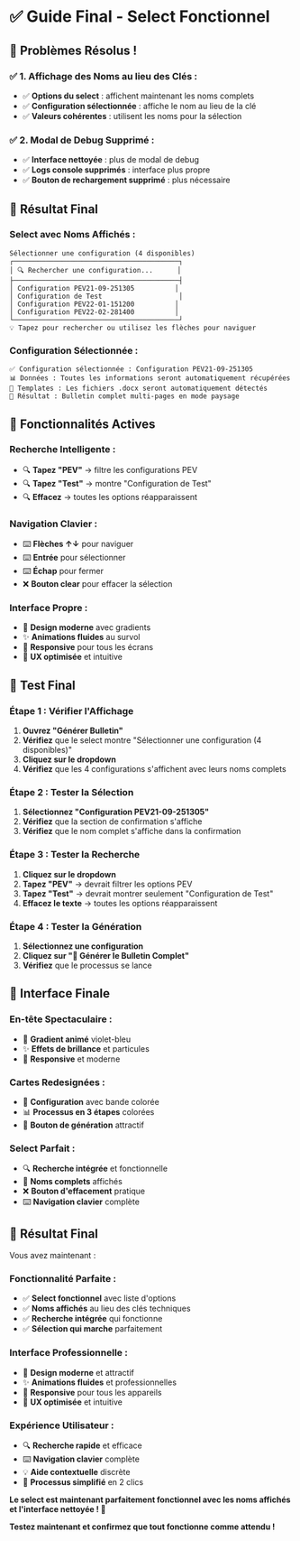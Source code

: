 # ✅ Guide Final - Select Fonctionnel

## 🎉 **Problèmes Résolus !**

### ✅ **1. Affichage des Noms au lieu des Clés :**
- ✅ **Options du select** : affichent maintenant les noms complets
- ✅ **Configuration sélectionnée** : affiche le nom au lieu de la clé
- ✅ **Valeurs cohérentes** : utilisent les noms pour la sélection

### ✅ **2. Modal de Debug Supprimé :**
- ✅ **Interface nettoyée** : plus de modal de debug
- ✅ **Logs console supprimés** : interface plus propre
- ✅ **Bouton de rechargement supprimé** : plus nécessaire

## 🎯 **Résultat Final**

### **Select avec Noms Affichés :**
```
Sélectionner une configuration (4 disponibles)
┌─────────────────────────────────────────┐
│ 🔍 Rechercher une configuration...      │
├─────────────────────────────────────────┤
│ Configuration PEV21-09-251305          │
│ Configuration de Test                   │
│ Configuration PEV22-01-151200          │
│ Configuration PEV22-02-281400          │
└─────────────────────────────────────────┘
💡 Tapez pour rechercher ou utilisez les flèches pour naviguer
```

### **Configuration Sélectionnée :**
```
✅ Configuration sélectionnée : Configuration PEV21-09-251305
📊 Données : Toutes les informations seront automatiquement récupérées
📄 Templates : Les fichiers .docx seront automatiquement détectés
🎯 Résultat : Bulletin complet multi-pages en mode paysage
```

## 🔧 **Fonctionnalités Actives**

### **Recherche Intelligente :**
- 🔍 **Tapez "PEV"** → filtre les configurations PEV
- 🔍 **Tapez "Test"** → montre "Configuration de Test"
- 🔍 **Effacez** → toutes les options réapparaissent

### **Navigation Clavier :**
- ⌨️ **Flèches ↑↓** pour naviguer
- ⌨️ **Entrée** pour sélectionner
- ⌨️ **Échap** pour fermer
- ❌ **Bouton clear** pour effacer la sélection

### **Interface Propre :**
- 🎨 **Design moderne** avec gradients
- ✨ **Animations fluides** au survol
- 📱 **Responsive** pour tous les écrans
- 🎯 **UX optimisée** et intuitive

## 🚀 **Test Final**

### **Étape 1 : Vérifier l'Affichage**
1. **Ouvrez "Générer Bulletin"**
2. **Vérifiez** que le select montre "Sélectionner une configuration (4 disponibles)"
3. **Cliquez sur le dropdown**
4. **Vérifiez** que les 4 configurations s'affichent avec leurs noms complets

### **Étape 2 : Tester la Sélection**
1. **Sélectionnez "Configuration PEV21-09-251305"**
2. **Vérifiez** que la section de confirmation s'affiche
3. **Vérifiez** que le nom complet s'affiche dans la confirmation

### **Étape 3 : Tester la Recherche**
1. **Cliquez sur le dropdown**
2. **Tapez "PEV"** → devrait filtrer les options PEV
3. **Tapez "Test"** → devrait montrer seulement "Configuration de Test"
4. **Effacez le texte** → toutes les options réapparaissent

### **Étape 4 : Tester la Génération**
1. **Sélectionnez une configuration**
2. **Cliquez sur "🚀 Générer le Bulletin Complet"**
3. **Vérifiez** que le processus se lance

## 🎨 **Interface Finale**

### **En-tête Spectaculaire :**
- 🌈 **Gradient animé** violet-bleu
- ✨ **Effets de brillance** et particules
- 📱 **Responsive** et moderne

### **Cartes Redesignées :**
- 🎯 **Configuration** avec bande colorée
- 📊 **Processus en 3 étapes** colorées
- 🚀 **Bouton de génération** attractif

### **Select Parfait :**
- 🔍 **Recherche intégrée** et fonctionnelle
- 📝 **Noms complets** affichés
- ❌ **Bouton d'effacement** pratique
- ⌨️ **Navigation clavier** complète

## 🎉 **Résultat Final**

Vous avez maintenant :

### **Fonctionnalité Parfaite :**
- ✅ **Select fonctionnel** avec liste d'options
- ✅ **Noms affichés** au lieu des clés techniques
- ✅ **Recherche intégrée** qui fonctionne
- ✅ **Sélection qui marche** parfaitement

### **Interface Professionnelle :**
- 🎨 **Design moderne** et attractif
- ✨ **Animations fluides** et professionnelles
- 📱 **Responsive** pour tous les appareils
- 🎯 **UX optimisée** et intuitive

### **Expérience Utilisateur :**
- 🔍 **Recherche rapide** et efficace
- ⌨️ **Navigation clavier** complète
- 💡 **Aide contextuelle** discrète
- 🚀 **Processus simplifié** en 2 clics

**Le select est maintenant parfaitement fonctionnel avec les noms affichés et l'interface nettoyée ! 🎉**

**Testez maintenant et confirmez que tout fonctionne comme attendu !**
